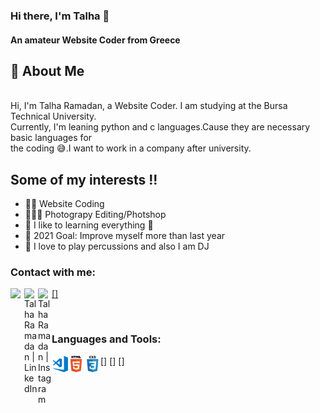<h3 align="left"> Hi there, I'm Talha 👋</h3>
<h4 align="left">An amateur Website Coder from Greece</h4>

## 📖  About Me
<br> Hi, I'm Talha Ramadan, a Website Coder. I am studying at the Bursa Technical University.</br>
Currently, I'm leaning python and c languages.Cause they are necessary basic languages for</br>
 the coding 😅.I want to work in a company after university.

## Some of my interests !!

- 👨‍💻 Website Coding
- 👨🏻‍🎨 Photograpy Editing/Photshop
- 🌱 I like to learning everything 🤣
- 🥅 2021 Goal: Improve myself more than last year
- 🎼 I love to play percussions and also I am  DJ

### Contact with me:

<a href="mailto:mert.bozkirr@gmail.com">[<img align="left" width="22px" src="https://cdn.icon-icons.com/icons2/652/PNG/512/gmail_icon-icons.com_59877.png" />]</a>
[<img align="left" alt="Talha Ramadan | LinkedIn" width="22px" src="https://cdn.jsdelivr.net/npm/simple-icons@v3/icons/linkedin.svg" />][linkedin]
[<img align="left" alt="Talha Ramadan | Instagram" width="22px" src="https://cdn.jsdelivr.net/npm/simple-icons@v3/icons/instagram.svg" />][instagram]

<br>

### Languages and Tools:

[<img align="left" alt="Visual Studio Code" width="26px" src="https://raw.githubusercontent.com/github/explore/80688e429a7d4ef2fca1e82350fe8e3517d3494d/topics/visual-studio-code/visual-studio-code.png" />]
[<img align="left" alt="HTML5" width="26px" src="https://raw.githubusercontent.com/github/explore/80688e429a7d4ef2fca1e82350fe8e3517d3494d/topics/html/html.png" />]
[<img align="left" alt="CSS3" width="26px" src="https://raw.githubusercontent.com/github/explore/80688e429a7d4ef2fca1e82350fe8e3517d3494d/topics/css/css.png" />]

<br>

[instagram]: https://instagram.com/talha___ra
[linkedin]: https://linkedin.com/in/talha-ramadan-17910b1ba/
